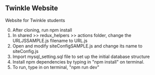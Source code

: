 ## Twinkle Website

Website for Twinkle students

0. After cloning, run npm install
1. In shared >> redux_helpers >> actions folder, change the URLJSSAMPLE.js filename to URL.js
2. Open and modify siteConfigSAMPLE.js and change its name to siteConfig.js
3. Import mysql_setting.sql file to set up the initial database structure
4. Install npm dependencies by typing in "npm install" on terminal.
5. To run, type in on terminal, "npm run dev"
